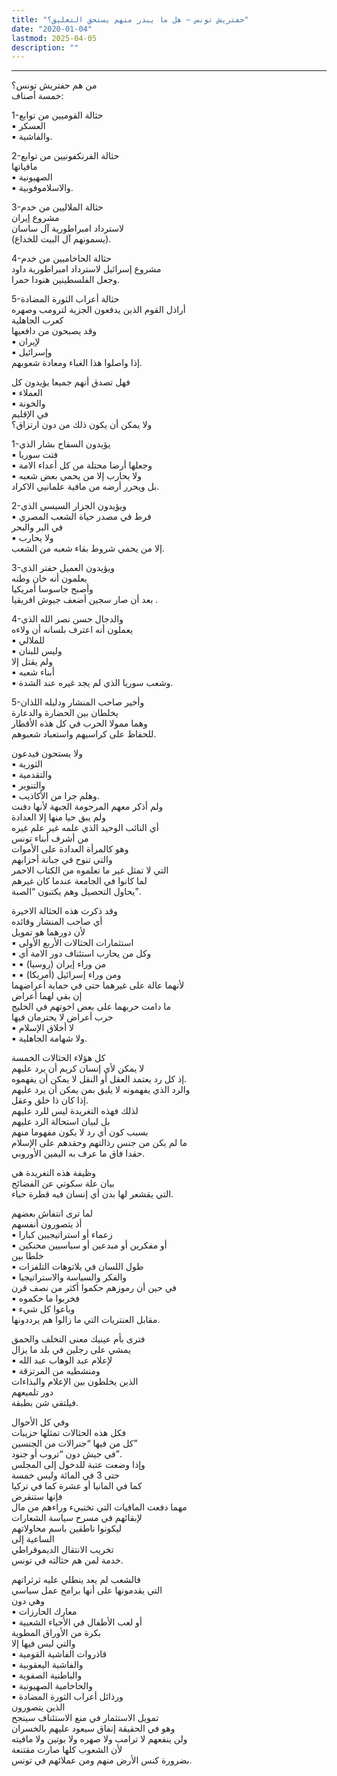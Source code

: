 ```yaml
---
title: "حفتريش تونس – هل ما يبدر منهم يستحق التعليق؟"
date: "2020-01-04"
lastmod: 2025-04-05
description: ""
---
```

****

من هم حفتريش تونس؟  
خمسة أصناف:

1-حثالة القوميين من توابع  
▪︎ العسكر  
▪︎ والفاشية.

2-حثالة الفرنكفونيين من توابع  
مافياتها  
▪︎ الصهيونية  
▪︎ والاسلاموفوبية.

3-حثالة الملاليين من خدم  
مشروع إيران  
لاسترداد امبراطورية آل ساسان  
(يسمونهم آل البيت للخداع).

4-حثالة الحاخاميين من خدم  
مشروع إسرائيل لاسترداد امبراطورية داود  
وجعل الفلسطينين هنودا حمرا.

5-حثالة أعراب الثورة المضادة  
أراذل القوم الذين يدفعون الجزية لترومب وصهره  
كعرب الجاهلية  
وقد يصبحون من دافعيها  
▪︎ لإيران  
▪︎ وإسرائيل  
إذا واصلوا هذا الغباء ومعادة شعوبهم.

فهل تصدق أنهم جميعا يؤيدون كل  
▪︎ العملاء  
▪︎ والخونة  
في الإقليم  
ولا يمكن أن يكون ذلك من دون ارتزاق؟

1-يؤيدون السفاح بشار الذي  
▪︎ فتت سوريا  
▪︎ وجعلها أرضا محتلة من كل أعداء الامة  
▪︎ ولا يحارب إلا من يحمي بعض شعبه  
بل ويحرر أرضه من مافية علمانيي الاكراد.

2-ويؤيدون الجزار السيسي الذي  
▪︎ فرط في مصدر حياة الشعب المصري  
في البر والبحر  
▪︎ ولا يحارب  
إلا من يحمي شروط بقاء شعبه من الشعب.

3-ويؤيدون العميل حفتر الذي  
يعلمون أنه خان وطنه  
وأصبح جاسوسا أمريكيا  
بعد أن صار سجين أضعف جيوش افريقيا .

4-والدجال حسن نصر الله الذي  
يعملون أنه اعترف بلسانه أن ولاءه  
▪︎ للملالي  
▪︎ وليس للبنان  
ولم يقتل إلا  
▪︎ أبناء شعبه  
▪︎ وشعب سوريا الذي لم يجد غيره عند الشدة.

5-وأخير صاحب المنشار ودليله اللذان  
يخلطان بين الحضارة والدعارة  
وهما ممولا الحرب في كل هذه الأقطار  
للحفاظ على كراسيهم واستعباد شعبوهم.

ولا يستحون فيدعون  
▪︎ الثورية  
▪︎ والتقدمية  
▪︎ والتنوير  
▪︎ وهلم جرا من الأكاذيب.  
ولم أذكر معهم المرحومة الجبهة لأنها دفنت  
ولم يبق حيا منها إلا العدادة  
أي النائب الوحيد الذي علمه غير علم غيره  
من أشرف أبناء تونس  
وهو كالمرأة العدادة على الأموات  
والتي تنوح في جبانة أحزابهم  
التي لا تمثل غير ما تعلموه من الكتاب الاحمر  
لما كانوا في الجامعة عندما كان غيرهم  
يحاول التحصيل وهم يكتبون “الصبة”.

وقد ذكرت هذه الحثالة الاخيرة  
أي صاحب المنشار وقائده  
لأن دورهما هو تمويل  
▪︎ استثمارات الحثالات الأربع الأولى  
▪︎ وكل من يحارب استئناف دور الامة أي  
▪︎ ▪︎ من وراء إيران (روسيا)  
▪︎ ▪︎ ومن وراء إسرائيل (أمريكا)  
لأنهما عالة على غيرهما حتى في حماية أعراضهما  
إن بقي لهما أعراض  
ما دامت حربهما على بعض اخوتهم في الخليج  
حرب أعراض لا يحترمان فيها  
▪︎ لا أخلاق الإسلام  
▪︎ ولا شهامة الجاهلية.

كل هؤلاء الحثالات الخمسة  
لا يمكن لأي إنسان كريم أن يرد عليهم  
إذ كل رد يعتمد العقل أو النقل لا يمكن أن يفهموه.  
والرد الذي يفهمونه لا يليق بمن يمكن أن يرد عليهم  
إذا كان ذا خلق وعقل.  
لذلك فهذه التغريدة ليس للرد عليهم  
بل لبيان استحالة الرد عليهم  
بسبب كون أي رد لا يكون مفهوما منهم  
ما لم يكن من جنس رذالتهم وحقدهم على الإسلام  
حقدا فاق ما عرف به اليمين الأوروبي.

وظيفة هذه التغريدة هي  
بيان علة سكوتي عن الفضائح  
التي يقشعر لها بدن أي إنسان فيه قطرة حياء.

لما ترى انتفاش بعضهم  
أذ يتصورون أنفسهم  
▪︎ زعماء أو استراتيجيين كبارا  
▪︎ أو مفكرين أو مبدعين أو سياسيين محنكين  
خلطا بين  
▪︎ طول اللسان في بلاتوهات التلفزات  
▪︎ والفكر والسياسة والاستراتيجيا  
في حين أن رموزهم حكموا أكثر من نصف قرن  
▪︎ فخربوا ما حكموه  
▪︎ وباعوا كل شيء  
مقابل العنتريات التي ما زالوا هم يرددونها.

فترى بأم عينيك معنى التخلف والحمق  
يمشي على رجلين في بلد ما يزال  
▪︎ لإعلام عبد الوهاب عبد الله  
▪︎ ومنشطيه من المرتزقة  
الذين يخلطون بين الإعلام والبذاءات  
دور تلميعهم  
فيلتقي شن بطبقة.

وفي كل الأحوال  
فكل هذه الحثالات تمثلها حزيبات  
كل من فيها “جنرالات من الجنسين”  
في جيش دون “تروب أو جنود”.  
وإذا وضعت عتبة للدخول إلى المجلس  
حتى 3 في المائة وليس خمسة  
كما في المانيا أو عشرة كما في تركيا  
فإنها ستنقرض  
مهما دفعت المافيات التي تختبيء وراءهم من مال  
لإبقائهم في مسرح سياسة الشعارات  
ليكونوا ناطقين باسم محاولاتهم  
الساعية إلى  
تخريب الانتقال الديموقراطي  
خدمة لمن هم حثالته في تونس.

فالشعب لم يعد ينطلي عليه ثرثراتهم  
التي يقدمونها على أنها برامج عمل سياسي  
وهي دون  
▪︎ معارك الحارزات  
▪︎ أو لعب الأطفال في الأحياء الشعبية  
بكرة من الأوراق المطوية  
والتي ليس فيها إلا  
▪︎ قاذروات الفاشية القومية  
▪︎ والفاشية اليعقوبية  
▪︎ والباطنية الصفوية  
▪︎ والحاخامية الصهيونية  
▪︎ ورذائل أعراب الثورة المضادة  
الذين يتصورون  
تمويل الاستثمار في منع الاستئناف سينجح  
وهو في الحقيقة إنفاق سيعود عليهم بالخسران  
ولن ينفعهم لا ترامب ولا صهره ولا بوتين ولا مافيته  
لأن الشعوب كلها صارت مقتنعة  
بضرورة كنس الأرض منهم ومن عملائهم في تونس.

###
